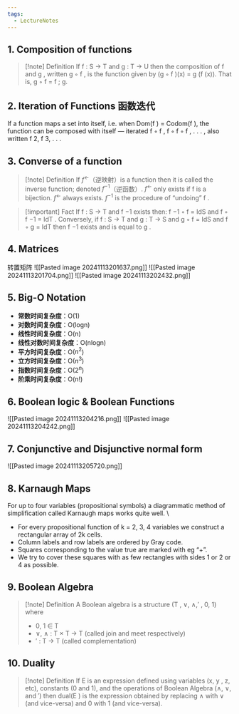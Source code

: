 ```yaml
---
tags:
  - LectureNotes
---
```

## 1. Composition of functions
>[!note] Definition
>If f : S → T and g : T → U then the composition of f and g , written g ◦ f , is the function given by (g ◦ f )(x) = g (f (x)). That is, g ◦ f = f ; g.
## 2. Iteration of Functions 函数迭代
If a function maps a set into itself, i.e. when Dom(f ) = Codom(f ), the function can be composed with itself — iterated f ◦ f , f ◦ f ◦ f , . . . , also written f 2, f 3, . . .
## 3. Converse of a function
>[!note] Definition
>If $f^←$（逆映射）is a function then it is called the inverse function; denoted $f^{-1}$（逆函数）.
>$f^←$ only exists if f is a bijection. 
>$f^←$ always exists. 
>$f^{-1}$ is the procedure of “undoing” f .

>[!important] Fact
>If f : S → T and f −1 exists then: f −1 ◦ f = IdS and f ◦ f −1 = IdT . 
>Conversely, if f : S → T and g : T → S and g ◦ f = IdS and f ◦ g = IdT 
>then f −1 exists and is equal to g .
## 4. Matrices
转置矩阵
![[Pasted image 20241113201637.png]]
![[Pasted image 20241113201704.png]]
![[Pasted image 20241113202432.png]]
## 5. Big-O Notation
- **常数时间复杂度**：O(1)
- **对数时间复杂度**：O(log⁡n)
- **线性时间复杂度**：O(n)
- **线性对数时间复杂度**：O(nlog⁡n)
- **平方时间复杂度**：O($n^2$)
- **立方时间复杂度**：O($n^3$)
- **指数时间复杂度**：O($2^n$)
- **阶乘时间复杂度**：O(n!)
## 6. Boolean logic & Boolean Functions
![[Pasted image 20241113204216.png]]
![[Pasted image 20241113204242.png]]
## 7. Conjunctive and Disjunctive normal form
![[Pasted image 20241113205720.png]]
## 8. Karnaugh Maps
For up to four variables (propositional symbols) a diagrammatic method of simplification called Karnaugh maps works quite well. \
- For every propositional function of k = 2, 3, 4 variables we construct a rectangular array of 2k cells. 
- Column labels and row labels are ordered by Gray code. 
- Squares corresponding to the value true are marked with eg “+”. 
- We try to cover these squares with as few rectangles with sides 1 or 2 or 4 as possible.
## 9. Boolean Algebra
>[!note] Definition
>A Boolean algebra is a structure (T , ∨, ∧,′ , 0, 1) where 
>- 0, 1 ∈ T 
>- ∨, ∧ : T × T → T (called join and meet respectively) 
>- ′ : T → T (called complementation)

## 10. Duality
>[!note] Definition
>If E is an expression defined using variables (x, y , z, etc), constants (0 and 1), and the operations of Boolean Algebra (∧, ∨, and ′) then dual(E ) is the expression obtained by replacing ∧ with ∨ (and vice-versa) and 0 with 1 (and vice-versa).
>